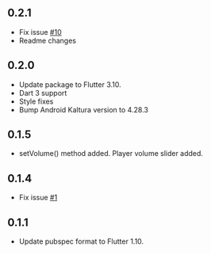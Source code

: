 ## 0.2.1
- Fix issue [#10](https://github.com/What-the-Flutter/VR-Player/issues/10)
- Readme changes

## 0.2.0
- Update package to Flutter 3.10.
- Dart 3 support
- Style fixes
- Bump Android Kaltura version to 4.28.3

## 0.1.5
- setVolume() method added. Player volume slider added.

## 0.1.4
- Fix issue [#1](https://github.com/What-the-Flutter/VR-Player/issues/1)

## 0.1.1
- Update pubspec format to Flutter 1.10.
